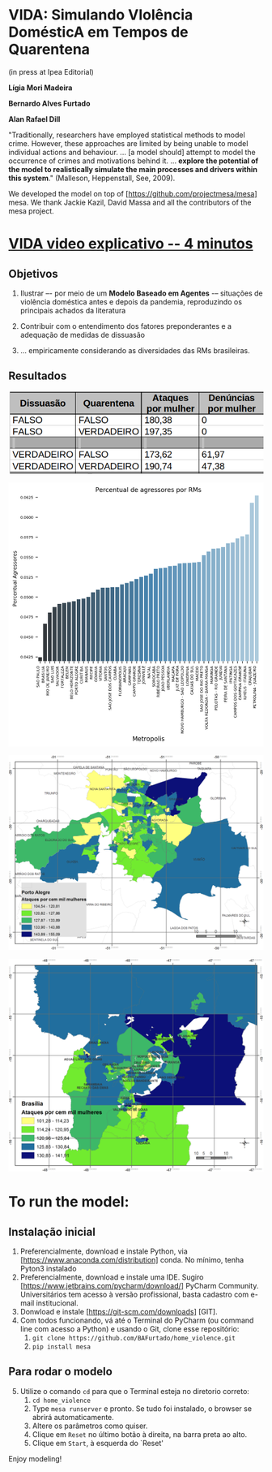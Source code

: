 # VIDA: Simulando VIolência DomésticA em Tempos de Quarentena

(in press at Ipea Editorial)

**Lígia Mori Madeira**

**Bernardo Alves Furtado**

**Alan Rafael Dill**

"Traditionally, researchers have employed statistical methods to model crime. However, these approaches
are limited by being unable to model individual actions and behaviour. ... [a model should] attempt to model
the occurrence of crimes and motivations behind it. ... **explore the potential of the model to realistically
simulate the main processes and drivers within this system**." (Malleson, Heppenstall, See, 2009).  

We developed the model on top of [https://github.com/projectmesa/mesa] mesa.
We thank Jackie Kazil, David Massa and all the contributors of the mesa project. 

# [VIDA video explicativo -- 4 minutos](https://www.youtube.com/watch?v=14r831iPbbM&feature=youtu.be])  

## Objetivos

1. Ilustrar –- por meio de um **Modelo Baseado em Agentes** -– situações de violência doméstica
antes e depois da pandemia, reproduzindo os principais achados da literatura

2. Contribuir com o entendimento dos fatores preponderantes e a adequação de medidas
de dissuasão

3. ... empiricamente considerando as
diversidades das RMs brasileiras.

## Resultados

![Baseline](prt.png)

![Comparação entre metrópoles](metropolis.png)

![Intrametropolitano -- Porto Alegre](Attacks_poa2.png)

![Intrametropolitano -- Brasília](BSB_attacks2.png)

# To run the model:
## Instalação inicial

1. Preferencialmente, download e instale Python, via [https://www.anaconda.com/distribution] conda. 
No mínimo, tenha Pyton3 instalado
2. Preferencialmente, download e instale uma IDE. Sugiro 
[https://www.jetbrains.com/pycharm/download/] PyCharm Community. 
Universitários tem acesso à versão profissional, basta cadastro com e-mail institucional. 
3. Donwload e instale [https://git-scm.com/downloads] [GIT].
4. Com todos funcionando, vá até o Terminal do PyCharm (ou command line com acesso a Python) e usando o Git, 
clone esse repositório:
    1. `git clone https://github.com/BAFurtado/home_violence.git`  
    2. `pip install mesa`
    
## Para rodar o modelo
5. Utilize o comando `cd` para que o Terminal esteja no diretorio correto: 
    1. `cd home_violence`
    2. Type `mesa runserver` e pronto. Se tudo foi instalado, o browser se abrirá automaticamente. 
    3. Altere os parâmetros como quiser.
    4. Clique em `Reset` no último botão à direita, na barra preta ao alto.
    5. Clique em `Start`, à esquerda do `Reset'
    
Enjoy modeling!

